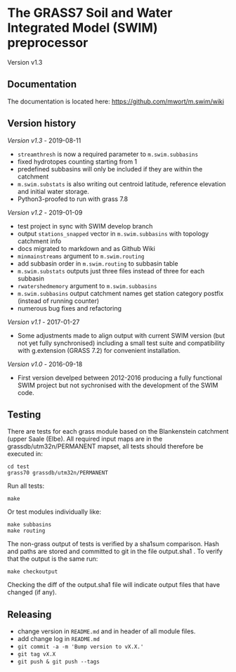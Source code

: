 # The GRASS7 Soil and Water Integrated Model (SWIM) preprocessor

Version v1.3

## Documentation

The documentation is located here:
https://github.com/mwort/m.swim/wiki

## Version history

*Version v1.3* - 2019-08-11
- `streamthresh` is now a required parameter to `m.swim.subbasins`
- fixed hydrotopes counting starting from 1
- predefined subbasins will only be included if they are within the catchment
- `m.swim.substats` is also writing out centroid latitude, reference elevation and initial water storage.
- Python3-proofed to run with grass 7.8


*Version v1.2* - 2019-01-09
- test project in sync with SWIM develop branch
- output `stations_snapped` vector in `m.swim.subbasins` with topology
  catchment info
- docs migrated to markdown and as Github Wiki
- `minmainstreams` argument to `m.swim.routing`
- add subbasin order in `m.swim.routing` to subbasin table
- `m.swim.substats` outputs just three files instead of three for each subbasin
- `rwatershedmemory` argument to `m.swim.subbasins`
- `m.swim.subbasins` output catchment names get station category postfix
  (instead of running counter)
- numerous bug fixes and refactoring

*Version v1.1* - 2017-01-27
- Some adjustments made to align output with current SWIM version (but not yet fully synchronised) including a small test suite and compatibility with g.extension (GRASS 7.2) for convenient installation.

*Version v1.0* - 2016-09-18
- First version develped between 2012-2016 producing a fully functional SWIM project but not sychronised with the development of the SWIM code.


## Testing

There are tests for each grass module based on the Blankenstein catchment (upper Saale (Elbe). All required input maps are in the grassdb/utm32n/PERMANENT mapset, all tests should therefore be executed in:
```
cd test
grass70 grassdb/utm32n/PERMANENT
```
Run all tests:
```
make
```
Or test modules individually like:
```
make subbasins
make routing
```
The non-grass output of tests is verified by a sha1sum comparison.
Hash and paths are stored and committed to git in the file output.sha1 .
To verify that the output is the same run:
```
make checkoutput
```
Checking the diff of the output.sha1 file will indicate output files that have changed (if any).


## Releasing
- change version in `README.md` and in header of all module files.
- add change log in `README.md`
- `git commit -a -m 'Bump version to vX.X.'`
- `git tag vX.X`
- `git push & git push --tags`
